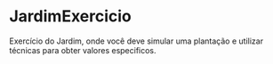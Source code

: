 # JardimExercicio
Exercício do Jardim, onde você deve simular uma plantação e utilizar técnicas para obter valores especificos. 

